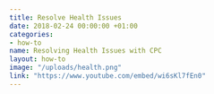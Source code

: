```yaml
---
title: Resolve Health Issues
date: 2018-02-24 00:00:00 +01:00
categories:
- how-to
name: Resolving Health Issues with CPC
layout: how-to
image: "/uploads/health.png"
link: "https://www.youtube.com/embed/wi6sKl7fEn0"
---
```


